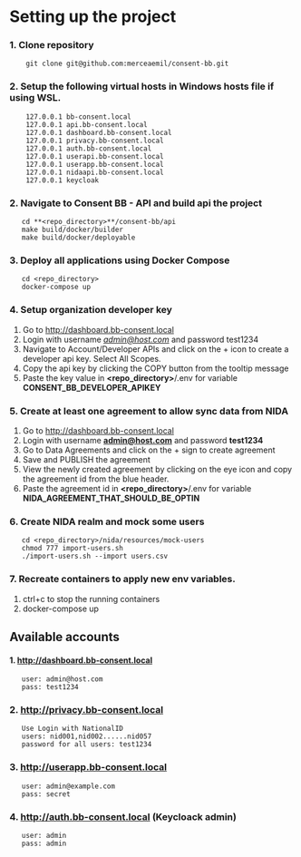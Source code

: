 # Setting up the project

### 1. Clone repository
```
    git clone git@github.com:merceaemil/consent-bb.git
```

### 2. Setup the following virtual hosts in Windows hosts file if using WSL.
```
    127.0.0.1 bb-consent.local
    127.0.0.1 api.bb-consent.local
    127.0.0.1 dashboard.bb-consent.local
    127.0.0.1 privacy.bb-consent.local
    127.0.0.1 auth.bb-consent.local
    127.0.0.1 userapi.bb-consent.local
    127.0.0.1 userapp.bb-consent.local
    127.0.0.1 nidaapi.bb-consent.local
    127.0.0.1 keycloak
```

### 2. Navigate to Consent BB - API and build api the project
```
   cd **<repo_directory>**/consent-bb/api
   make build/docker/builder
   make build/docker/deployable
```

### 3. Deploy all applications using Docker Compose
```
   cd <repo_directory>
   docker-compose up
```

### 4. Setup organization developer key

   1. Go to http://dashboard.bb-consent.local
   2. Login with username *admin@host.com* and password test1234
   3. Navigate to Account/Developer APIs  and click on the + icon to create a developer api key. Select All Scopes.
   4. Copy the api key by clicking the COPY button from the tooltip message
   5. Paste the key value in **<repo_directory>**/.env for variable **CONSENT_BB_DEVELOPER_APIKEY**

### 5. Create at least one agreement to allow sync data from NIDA
   1. Go to http://dashboard.bb-consent.local
   2. Login with username **admin@host.com** and password **test1234**
   3. Go to Data Agreements and click on the + sign to create agreement
   4. Save and PUBLISH the agreement
   5. View the newly created agreement by clicking on the eye icon and copy the agreement id from the blue header.
   6. Paste the agreement id in **<repo_directory>**/.env for variable **NIDA_AGREEMENT_THAT_SHOULD_BE_OPTIN**

### 6. Create NIDA realm and mock some users
```
   cd <repo_directory>/nida/resources/mock-users
   chmod 777 import-users.sh
   ./import-users.sh --import users.csv
```

### 7. Recreate containers to apply new env variables.
   1. ctrl+c to stop the running containers
   2. docker-compose up



## Available accounts

#### 1. http://dashboard.bb-consent.local
```
   user: admin@host.com
   pass: test1234
```

### 2. http://privacy.bb-consent.local
```
   Use Login with NationalID
   users: nid001,nid002......nid057
   password for all users: test1234
```

### 3. http://userapp.bb-consent.local
```
   user: admin@example.com
   pass: secret
```

### 4. http://auth.bb-consent.local (Keycloack admin)
```
   user: admin
   pass: admin
```
